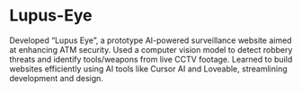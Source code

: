 # Lupus-Eye
Developed “Lupus Eye”, a prototype AI-powered surveillance website aimed at enhancing ATM security.  Used a computer vision model to detect robbery threats and identify tools/weapons from live CCTV footage.  Learned to build websites efficiently using AI tools like Cursor AI and Loveable, streamlining development and design.

